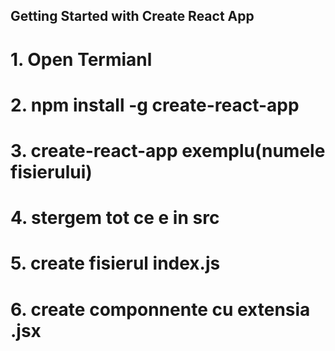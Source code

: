 ## Getting Started with Create React App

# 1. Open Termianl

# 2. npm install -g create-react-app

# 3. create-react-app exemplu(numele fisierului)

# 4. stergem tot ce e in src

# 5. create fisierul index.js

# 6. create componnente cu extensia .jsx
